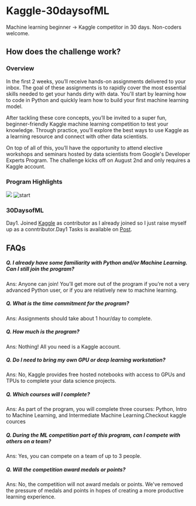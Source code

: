 # Kaggle-30daysofML
Machine learning beginner → Kaggle competitor in 30 days. Non-coders welcome.
## How does the challenge work?
### Overview
In the first 2 weeks, you’ll receive hands-on assignments delivered to your inbox. The goal of these assignments is to rapidly cover the most essential skills needed to get your hands dirty with data. You'll start by learning how to code in Python and quickly learn how to build your first machine learning model.

After tackling these core concepts, you’ll be invited to a super fun, beginner-friendly Kaggle machine learning competition to test your knowledge. Through practice, you’ll explore the best ways to use Kaggle as a learning resource and connect with other data scientists.

On top of all of this, you’ll have the opportunity to attend elective workshops and seminars hosted by data scientists from Google's Developer Experts Program. The challenge kicks off on August 2nd and only requires a Kaggle account.

### Program Highlights

<img src = "https://github.com/qasim1020/Kaggle-30daysofML/blob/main/highlights.png">

<img src= "https://i.imgur.com/Ggqv4qe.gif" alt="start" class="center">

### 30DaysofML

Day1. Joined <a href = "https://www.kaggle.com/qasimhassan">Kaggle</a> as contributor as I already joined so I just raise myself up as a conntributor.Day1 Tasks is available on <a href = "https://www.facebook.com/101503321238055/posts/618138172907898/?sfnsn=scwspmo">Post</a>.

## FAQs
##### Q. I already have some familiarity with Python and/or Machine Learning. Can I still join the program?

Ans: Anyone can join! You’ll get more out of the program if you’re not a very advanced Python user, or if you are relatively new to machine learning.

##### Q. What is the time commitment for the program?

Ans: Assignments should take about 1 hour/day to complete.

##### Q. How much is the program?

Ans: Nothing! All you need is a Kaggle account.

##### Q. Do I need to bring my own GPU or deep learning workstation?

Ans: No, Kaggle provides free hosted notebooks with access to GPUs and TPUs to complete your data science projects.

##### Q. Which courses will I complete?

Ans: As part of the program, you will complete three courses: Python, Intro to Machine Learning, and Intermediate Machine Learning.Checkout kaggle cources

##### Q. During the ML competition part of this program, can I compete with others on a team?

Ans: Yes, you can compete on a team of up to 3 people.

##### Q. Will the competition award medals or points?

Ans: No, the competition will not award medals or points. We've removed the pressure of medals and points in hopes of creating a more productive learning experience.
